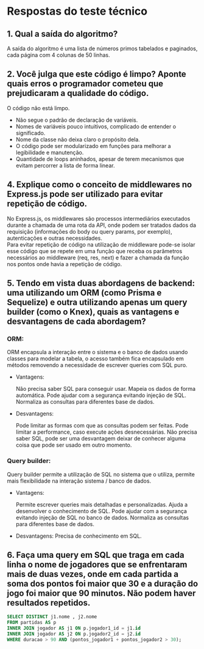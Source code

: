 # Respostas do teste técnico

## 1. Qual a saída do algoritmo?
A saída do algoritmo é uma lista de números primos tabelados e paginados, cada página com 4 colunas de 50 linhas.

## 2. Você julga que este código é limpo? Aponte quais erros o programador cometeu que prejudicaram a qualidade do código.
O código não está limpo.
- Não segue o padrão de declaração de variáveis.
- Nomes de variáveis pouco intuitivos, complicado de entender o significado.
- Nome da classe não deixa claro o propósito dela.
- O código pode ser modularizado em funções para melhorar a legibilidade e manutenção.
- Quantidade de loops aninhados, apesar de terem mecanismos que evitam percorrer a lista de forma linear.

## 4. Explique como o conceito de middlewares no Express.js pode ser utilizado para evitar repetição de código.
No Express.js, os middlewares são processos intermediários executados durante a chamada de uma rota da API, onde podem ser tratados dados da requisição (informações do body ou query params, por exemplo), autenticações e outras necessidades.\
Para evitar repetição de código na utilização de middleware pode-se isolar esse código que se repete em uma função que receba os parâmetros necessários ao middleware (req, res, next) e fazer a chamada da função nos pontos onde havia a repetição de código.

## 5. Tendo em vista duas abordagens de backend: uma utilizando um ORM (como Prisma e Sequelize) e outra utilizando apenas um query builder (como o Knex), quais as vantagens e desvantagens de cada abordagem?
### ORM:

ORM encapsula a interação entre o sistema e o banco de dados usando classes para modelar a tabela, o acesso também fica encapsulado em métodos removendo a necessidade de escrever queries com SQL puro.

- Vantagens:

    Não precisa saber SQL para conseguir usar.
    Mapeia os dados de forma automática.
    Pode ajudar com a segurança evitando injeção de SQL.
    Normaliza as consultas para diferentes base de dados.

- Desvantagens:

    Pode limitar as formas com que as consultas podem ser feitas.
    Pode limitar a performance, caso execute ações desnecessárias.
    Não precisa saber SQL, pode ser uma desvantagem deixar de conhecer alguma coisa que pode ser usado em outro momento.

### Query builder:

Query builder permite a utilização de SQL no sistema que o utiliza, permite mais flexibilidade na interação sistema / banco de dados.

- Vantagens:

    Permite escrever queries mais detalhadas e personalizadas.
    Ajuda a desenvolver o conhecimento de SQL.
    Pode ajudar com a segurança evitando injeção de SQL no banco de dados.
    Normaliza as consultas para diferentes base de dados.

- Desvantagens:
    Precisa de conhecimento em SQL.

## 6. Faça uma query em SQL que traga em cada linha o nome de jogadores que se enfrentaram mais de duas vezes, onde em cada partida a soma dos pontos foi maior que 30 e a duração do jogo foi maior que 90 minutos. Não podem haver resultados repetidos.

``` sql
SELECT DISTINCT j1.nome , j2.nome 
FROM partidas AS p
INNER JOIN jogador AS j1 ON p.jogador1_id = j1.id
INNER JOIN jogador AS j2 ON p.jogador2_id = j2.id
WHERE duracao > 90 AND (pontos_jogador1 + pontos_jogador2 > 30);
```
